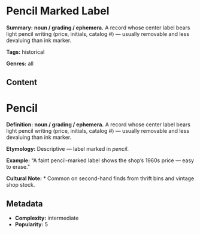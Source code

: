 # Pencil Marked Label

**Summary:** **noun / grading / ephemera.** A record whose center label bears light pencil writing (price, initials, catalog #) — usually removable and less devaluing than ink marker.

**Tags:** historical

**Genres:** all

## Content

# Pencil

**Definition:** **noun / grading / ephemera.** A record whose center label bears light pencil writing (price, initials, catalog #) — usually removable and less devaluing than ink marker.

**Etymology:** Descriptive — label marked in *pencil*.

**Example:** “A faint pencil-marked label shows the shop’s 1960s price — easy to erase.”

**Cultural Note:** * Common on second-hand finds from thrift bins and vintage shop stock.

## Metadata

- **Complexity:** intermediate
- **Popularity:** 5
